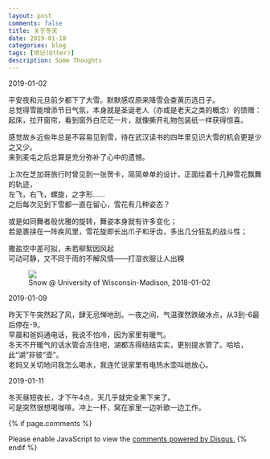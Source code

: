 ```yaml
---
layout: post
comments: false
title: 关于冬天
date: 2019-01-10
categories: blog
tags: [琐记(Other)]
description: Some Thoughts
---
```


2019-01-02

平安夜和元旦前夕都下了大雪。默默感叹原来降雪会查黄历选日子。  
总觉得雪能增添节日气氛，本身就是圣诞老人（亦或是老天之类的概念）的馈赠：  
起床，拉开窗帘，看到窗外白茫茫一片，就像撕开礼物包装纸一样获得惊喜。

感觉故乡近些年总是不容易见到雪，待在武汉读书的四年里见识大雪的机会更是少之又少。  
来到麦屯之后总算是充分弥补了心中的遗憾。

上次在芝加哥旅行时曾见到一张贺卡，简简单单的设计，正面绘着十几种雪花飘舞的轨迹，  
左飞，右飞，螺旋，之字形……  
之后每次见到下雪都一直在留心，雪花有几种姿态？

或是如同舞者般优雅的旋转，舞姿本身就有许多变化；  
若是裹挟在一阵疾风里，雪花旋即长出爪子和牙齿，多出几分狂乱的战斗性；

撒盐空中差可拟，未若柳絮因风起  
可动可静，又不同于雨的不解风情——打湿衣服让人出糗

<figure>
<img src="{{ "img/hwang_snow-min.jpg" | absolute_url }}" />
<figcaption>Snow @ University of Wisconsin-Madison, 2018-01-02 </figcaption>
</figure>

2019-01-09

昨天下午突然起了风，肆无忌惮地刮。一夜之间，气温骤然跌破冰点，从3到-6最后停在-9。  
早晨和爸妈通电话，我说不怕冷，因为家里有暖气。  
冬天不开暖气的话水管会冻住吧，湖都冻得结结实实，更别提水管了。哈哈，此“湖”非彼“壶”。  
老妈又关切地问我怎么喝水，我连忙说家里有电热水壶叫她放心。

2019-01-11

冬天昼短夜长，才下午4点，天几乎就完全黑下来了。  
可是突然很想喝咖啡。冲上一杯，窝在家里一边听歌一边工作。

{% if page.comments %}
<div id="disqus_thread"></div>
<script>

/**
*  RECOMMENDED CONFIGURATION VARIABLES: EDIT AND UNCOMMENT THE SECTION BELOW TO INSERT DYNAMIC VALUES FROM YOUR PLATFORM OR CMS.
*  LEARN WHY DEFINING THESE VARIABLES IS IMPORTANT: https://disqus.com/admin/universalcode/#configuration-variables*/
/*
var disqus_config = function () {
this.page.url = PAGE_URL;  // Replace PAGE_URL with your page's canonical URL variable
this.page.identifier = PAGE_IDENTIFIER; // Replace PAGE_IDENTIFIER with your page's unique identifier variable
};
*/
(function() { // DON'T EDIT BELOW THIS LINE
var d = document, s = d.createElement('script');
s.src = 'https://hanwangwisc-github-io.disqus.com/embed.js';
s.setAttribute('data-timestamp', +new Date());
(d.head || d.body).appendChild(s);
})();
</script>
<noscript>Please enable JavaScript to view the <a href="https://disqus.com/?ref_noscript">comments powered by Disqus.</a></noscript>
{% endif %}

